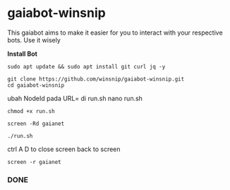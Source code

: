 # gaiabot-winsnip
This gaiabot aims to make it easier for you to interact with your respective bots. Use it wisely

**Install Bot**
```
sudo apt update && sudo apt install git curl jq -y
```
```
git clone https://github.com/winsnip/gaiabot-winsnip.git
cd gaiabot-winsnip
```
ubah NodeId pada URL= di run.sh
nano run.sh
```
chmod +x run.sh
```
```
screen -Rd gaianet
```
```
./run.sh
```
ctrl A D to close screen
back to screen
```
screen -r gaianet
```
### DONE
